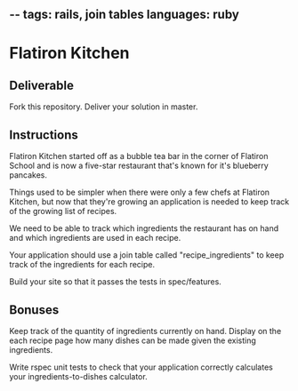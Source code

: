 --
  tags: rails, join tables
  languages: ruby
--

# Flatiron Kitchen

## Deliverable

Fork this repository. Deliver your solution in master.

## Instructions

Flatiron Kitchen started off as a bubble tea bar in the corner of
Flatiron School and is now a five-star restaurant that's known for it's
blueberry pancakes.

Things used to be simpler when there were only a few chefs at Flatiron Kitchen,
but now that they're growing an application is needed to keep track of the
growing list of recipes.

We need to be able to track which ingredients the restaurant has on hand and
which ingredients are used in each recipe.

Your application should use a join table called "recipe_ingredients" to keep
track of the ingredients for each recipe.

Build your site so that it passes the tests in spec/features.

## Bonuses

Keep track of the quantity of ingredients currently on hand. Display on the each
recipe page how many dishes can be made given the existing ingredients.

Write rspec unit tests to check that your application correctly calculates
your ingredients-to-dishes calculator.

